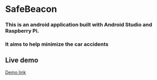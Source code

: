# SafeBeacon

### This is an android application built with Android Studio and Raspberry Pi.
### It aims to help minimize the car accidents

## Live demo
[Demo link](https://www.youtube.com/watch?v=qQNbQLtNd2A)
